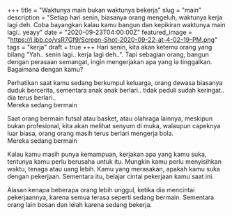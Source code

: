 +++
title = "Waktunya main bukan waktunya bekerja"
slug = "main"
description = "Setiap hari senin, biasanya orang mengeluh, waktunya kerja lagi deh. Coba bayangkan kalau kamu bangun dan kepikiran waktunya main lagi.. yeayy"
date = "2020-09-23T04:00:00Z"
featured_image = "https://i.ibb.co/vsR7Gf9/Screen-Shot-2020-09-22-at-4-02-19-PM.png"
tags = "kerja"
draft = true
+++ 
Hari senin, kita akan ketemu orang yang bilang "Yah.. senin lagi.. kerja lagi deh..". Tapi sebagian orang, bangun dengan perasaan semangat, ingin mengerjakan apa yang ia tinggalkan. Bagaimana dengan kamu?

Perhatikan saat kamu sedang berkumpul keluarga, orang dewasa biasanya duduk bercerita, sementara anak anak berlari.. tidak peduli sudah keringat.. dia terus berlari..  
Mereka sedang bermain

Saat orang bermain futsal atau basket, atau olahraga lainnya, meskipun bukan profesional, kita akan melihat senyum di muka, walaupun capeknya luar biasa, orang orang masih terus berlari mengerja bola.  
Mereka sedang bermain

Kalau kamu masih punya kemampuan, kerjakan apa yang kamu suka, tentunya kamu perlu berusaha untuk itu. Mungkin kamu perlu menyisihkan waktu, tenaga atau uang lebih. Kamu yang merasakan, apakah kamu suka dengan pekerjaan. Sementara itu, belajar cintai pekerjaan kamu saat ini.

Alasan kenapa beberapa orang lebih unggul, ketika dia mencintai pekerjaannya, karena semua terasa seperti sedang bermain. Sementara orang lain bosan dan lelah karena sedang bekerja.